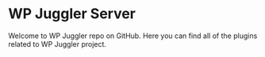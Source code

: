 # WP Juggler Server #

Welcome to WP Juggler repo on GitHub. Here you can find all of the plugins related to WP Juggler project.